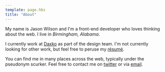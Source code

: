 ```yaml
---
template: page.hbs
title: "About"
---
```


My name is Jason Wilson and I'm a front-end developer who loves thinking about the web. I live in <em>Birmingham, Alabama</em>.

I currently work at <a href="http://daxko.com">Daxko</a> as part of the design team. I'm not currently looking for other work, but feel free to peruse my <a href="/resume">résumé</a>.

You can find me in many places across the web, typically under the pseudonym scurker. Feel free to contact me on <a href="http://twitter.com/scurker">twitter</a> or via <a href="jason@scurker.com">email</a>.